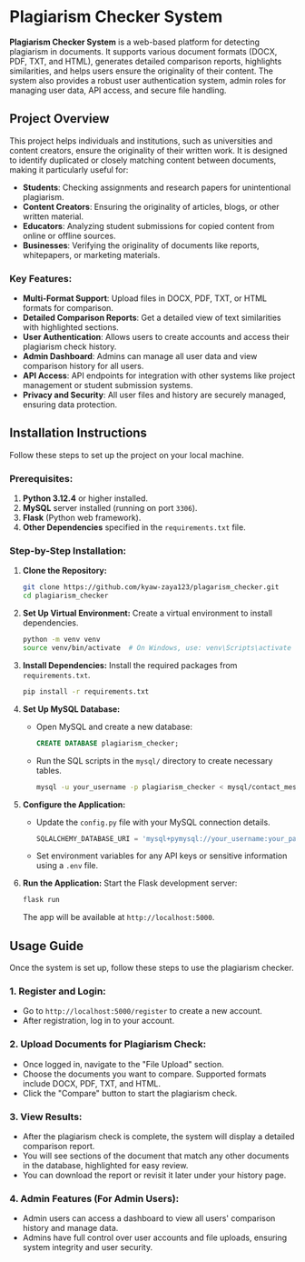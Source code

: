 # Plagiarism Checker System

**Plagiarism Checker System** is a web-based platform for detecting plagiarism in documents. It supports various document formats (DOCX, PDF, TXT, and HTML), generates detailed comparison reports, highlights similarities, and helps users ensure the originality of their content. The system also provides a robust user authentication system, admin roles for managing user data, API access, and secure file handling.

## Project Overview

This project helps individuals and institutions, such as universities and content creators, ensure the originality of their written work. It is designed to identify duplicated or closely matching content between documents, making it particularly useful for:

- **Students**: Checking assignments and research papers for unintentional plagiarism.
- **Content Creators**: Ensuring the originality of articles, blogs, or other written material.
- **Educators**: Analyzing student submissions for copied content from online or offline sources.
- **Businesses**: Verifying the originality of documents like reports, whitepapers, or marketing materials.

### Key Features:
- **Multi-Format Support**: Upload files in DOCX, PDF, TXT, or HTML formats for comparison.
- **Detailed Comparison Reports**: Get a detailed view of text similarities with highlighted sections.
- **User Authentication**: Allows users to create accounts and access their plagiarism check history.
- **Admin Dashboard**: Admins can manage all user data and view comparison history for all users.
- **API Access**: API endpoints for integration with other systems like project management or student submission systems.
- **Privacy and Security**: All user files and history are securely managed, ensuring data protection.

## Installation Instructions

Follow these steps to set up the project on your local machine.

### Prerequisites:
1. **Python 3.12.4** or higher installed.
2. **MySQL** server installed (running on port `3306`).
3. **Flask** (Python web framework).
4. **Other Dependencies** specified in the `requirements.txt` file.

### Step-by-Step Installation:

1. **Clone the Repository:**
   ```bash
   git clone https://github.com/kyaw-zaya123/plagarism_checker.git
   cd plagiarism_checker
   ```

2. **Set Up Virtual Environment:**
   Create a virtual environment to install dependencies.
   ```bash
   python -m venv venv
   source venv/bin/activate  # On Windows, use: venv\Scripts\activate
   ```

3. **Install Dependencies:**
   Install the required packages from `requirements.txt`.
   ```bash
   pip install -r requirements.txt
   ```

4. **Set Up MySQL Database:**
   - Open MySQL and create a new database:
     ```sql
     CREATE DATABASE plagiarism_checker;
     ```
   - Run the SQL scripts in the `mysql/` directory to create necessary tables.
     ```bash
     mysql -u your_username -p plagiarism_checker < mysql/contact_messages.sql
     ```

5. **Configure the Application:**
   - Update the `config.py` file with your MySQL connection details.
     ```python
     SQLALCHEMY_DATABASE_URI = 'mysql+pymysql://your_username:your_password@localhost/plagiarism_checker'
     ```
   - Set environment variables for any API keys or sensitive information using a `.env` file.

6. **Run the Application:**
   Start the Flask development server:
   ```bash
   flask run
   ```
   The app will be available at `http://localhost:5000`.

## Usage Guide

Once the system is set up, follow these steps to use the plagiarism checker.

### 1. **Register and Login:**
   - Go to `http://localhost:5000/register` to create a new account.
   - After registration, log in to your account.

### 2. **Upload Documents for Plagiarism Check:**
   - Once logged in, navigate to the "File Upload" section.
   - Choose the documents you want to compare. Supported formats include DOCX, PDF, TXT, and HTML.
   - Click the "Compare" button to start the plagiarism check.

### 3. **View Results:**
   - After the plagiarism check is complete, the system will display a detailed comparison report.
   - You will see sections of the document that match any other documents in the database, highlighted for easy review.
   - You can download the report or revisit it later under your history page.

### 4. **Admin Features (For Admin Users):**
   - Admin users can access a dashboard to view all users' comparison history and manage data.
   - Admins have full control over user accounts and file uploads, ensuring system integrity and user security.

